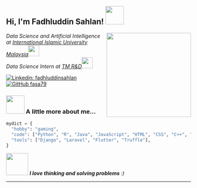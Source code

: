 <h2> Hi, I'm Fadhluddin Sahlan! <img src="https://media.giphy.com/media/mGcNjsfWAjY5AEZNw6/giphy.gif" width="50"></h2>
<img align='right' src="https://media.giphy.com/media/lKXEBR8m1jWso/giphy.gif" width="230">
<p><em>Data Science and Artificial Intelligence at <a href="http://www.iium.edu.my">International Islamic University Malaysia</a><img src="https://media.giphy.com/media/fYSnHlufseco8Fh93Z/giphy.gif" width="30"></br>Data Science Intern at <a href="https://www.tmrnd.com.my/">TM R&D</a><img src="https://media.giphy.com/media/WUlplcMpOCEmTGBtBW/giphy.gif" width="30"> 
</em></p>

[![Linkedin: fadhluddinsahlan](https://img.shields.io/badge/-fadhluddinsahlan-blue?style=flat-square&logo=Linkedin&logoColor=white&link=https://www.linkedin.com/in/fadhluddinsahlan/)](https://www.linkedin.com/in/fadhluddinsahlan/)
[![GitHub fasa79](https://img.shields.io/github/followers/fasa79?label=follow&style=social)](https://github.com/fasa79)


### <img src="https://media.giphy.com/media/VgCDAzcKvsR6OM0uWg/giphy.gif" width="50"> A little more about me...  

```python
mydict = {
  "hobby": "gaming",
  "code": ["Python", "R", "Java", "JavaScript", "HTML", "CSS", "C++", "Solidity"],
  "tools": ["Django", "Laravel", "Flutter", "Truffle"],
}
```

<img src="https://media.giphy.com/media/a5viI92PAF89q/giphy.gif" width="60"> <em><b>I love thinking and solving problems</b> :)</em>

---
<!--
**fasa79/fasa79** is a ✨ _special_ ✨ repository because its `README.md` (this file) appears on your GitHub profile.

Here are some ideas to get you started:

- 🔭 I’m currently working on ...
- 🌱 I’m currently learning ...
- 👯 I’m looking to collaborate on ...
- 🤔 I’m looking for help with ...
- 💬 Ask me about ...
- 📫 How to reach me: ...
- 😄 Pronouns: ...
- ⚡ Fun fact: ...
-->
